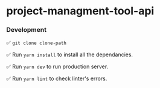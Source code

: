 # project-managment-tool-api

### Development

✅ `git clone clone-path`

✅ Run `yarn install` to install all the dependancies.

✅ Run `yarn dev` to run production server.

✅ Run `yarn lint` to check linter's errors.


